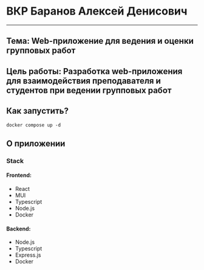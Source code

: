# ВКР Баранов Алексей Денисович
---
## Тема: Web-приложение для ведения и оценки групповых работ
## Цель работы: Разработка web-приложения для взаимодействия преподавателя и студентов при ведении групповых работ

## Как запустить?
```
docker compose up -d
```
## О приложении

### Stack
#### Frontend: 
+ React
+ MUI
+ Typescript
+ Node.js
+ Docker

#### Backend:
+ Node.js
+ Typescript
+ Express.js
+ Docker
